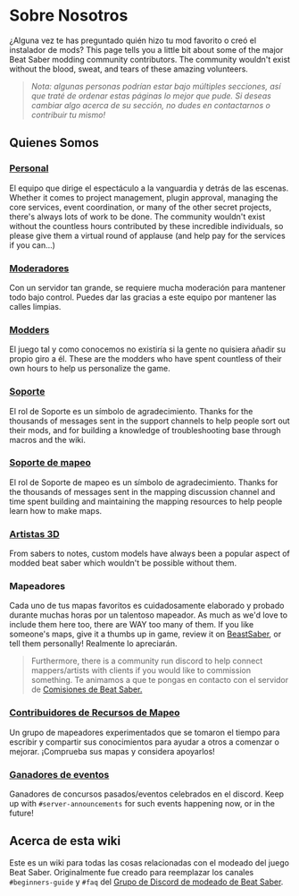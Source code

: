 # Sobre Nosotros
¿Alguna vez te has preguntado quién hizo tu mod favorito o creó el instalador de mods? This page tells you a little bit about some of the major Beat Saber modding community contributors. The community wouldn't exist without the blood, sweat, and tears of these amazing volunteers.

> *Nota: algunas personas podrían estar bajo múltiples secciones, así que traté de ordenar estas páginas lo mejor que pude. Si deseas cambiar algo acerca de su sección, no dudes en contactarnos o contribuir tu mismo!*

## Quienes Somos

### [Personal](./staff.md)
El equipo que dirige el espectáculo a la vanguardia y detrás de las escenas. Whether it comes to project management, plugin approval, managing the core services, event coordination, or many of the other secret projects, there's always lots of work to be done. The community wouldn't exist without the countless hours contributed by these incredible individuals, so please give them a virtual round of applause (and help pay for the services if you can...)

### [Moderadores](./moderators.md)
Con un servidor tan grande, se requiere mucha moderación para mantener todo bajo control. Puedes dar las gracias a este equipo por mantener las calles limpias.

### [Modders](./modders.md)
El juego tal y como conocemos no existiría si la gente no quisiera añadir su propio giro a él. These are the modders who have spent countless of their own hours to help us personalize the game.

### [Soporte](./supports.md)
El rol de Soporte es un símbolo de agradecimiento. Thanks for the thousands of messages sent in the support channels to help people sort out their mods, and for building a knowledge of troubleshooting base through macros and the wiki.

### [Soporte de mapeo](./mapping-supports.md)
El rol de Soporte de mapeo es un símbolo de agradecimiento. Thanks for the thousands of messages sent in the mapping discussion channel and time spent building and maintaining the mapping resources to help people learn how to make maps.

### [Artistas 3D](./3d-artists.md)
From sabers to notes, custom models have always been a popular aspect of modded beat saber which wouldn't be possible without them.

### Mapeadores
Cada uno de tus mapas favoritos es cuidadosamente elaborado y probado durante muchas horas por un talentoso mapeador. As much as we'd love to include them here too, there are WAY too many of them. If you like someone's maps, give it a thumbs up in game, review it on [BeastSaber](https://bsaber.com), or tell them personally! Realmente lo apreciarán.

> Furthermore, there is a community run discord to help connect mappers/artists with clients if you would like to commission something. Te animamos a que te pongas en contacto con el servidor de [Comisiones de Beat Saber.](https://discord.gg/4RbcH5G)

### [Contribuidores de Recursos de Mapeo](/mapping/mapping-credits.md)
Un grupo de mapeadores experimentados que se tomaron el tiempo para escribir y compartir sus conocimientos para ayudar a otros a comenzar o mejorar. ¡Comprueba sus mapas y considera apoyarlos!

### [Ganadores de eventos](./event-winner.md)
Ganadores de concursos pasados/eventos celebrados en el discord. Keep up with `#server-announcements` for such events happening now, or in the future!

## Acerca de esta wiki
Este es un wiki para todas las cosas relacionadas con el modeado del juego Beat Saber. Originalmente fue creado para reemplazar los canales `#beginners-guide` y `#faq` del [Grupo de Discord de modeado de Beat Saber](https://discord.gg/beatsabermods).
